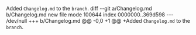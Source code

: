 Added `Changelog.md` to the `branch`.
diff --git a/Changelog.md b/Changelog.md
new file mode 100644
index 0000000..369d598
--- /dev/null
+++ b/Changelog.md
@@ -0,0 +1 @@
+Added `Changelog.md` to the `branch`.
